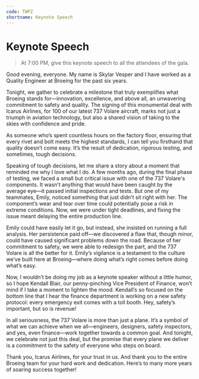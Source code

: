 ```yaml
---
code: TWPZ
shortname: Keynote Speech
---
```


# Keynote Speech

> At 7:00 PM, give this keynote speech to all the attendees of the gala.

Good evening, everyone. My name is Skylar Vesper and I have worked as a Quality Engineer at Broeing for the past six years.

Tonight, we gather to celebrate a milestone that truly exemplifies what Broeing stands for—innovation, excellence, and above all, an unwavering commitment to safety and quality. The signing of this monumental deal with Icarus Airlines, for 100 of our latest 737 Volare aircraft, marks not just a triumph in aviation technology, but also a shared vision of taking to the skies with confidence and pride.

As someone who’s spent countless hours on the factory floor, ensuring that every rivet and bolt meets the highest standards, I can tell you firsthand that quality doesn’t come easy. It’s the result of dedication, rigorous testing, and sometimes, tough decisions.

Speaking of tough decisions, let me share a story about a moment that reminded me why I love what I do. A few months ago, during the final phase of testing, we faced a small but critical issue with one of the 737 Volare's components. It wasn’t anything that would have been caught by the average eye—it passed initial inspections and tests. But one of my teammates, Emily, noticed something that just didn’t sit right with her. The component’s wear and tear over time could potentially pose a risk in extreme conditions.
Now, we were under tight deadlines, and fixing the issue meant delaying the entire production line.

Emily could have easily let it go, but instead, she insisted on running a full analysis. Her persistence paid off—we discovered a flaw that, though minor, could have caused significant problems down the road. Because of her commitment to safety, we were able to redesign the part, and the 737 Volare is all the better for it. Emily’s vigilance is a testament to the culture we’ve built here at Broeing—where doing what’s right comes before doing what’s easy.

Now, I wouldn’t be doing my job as a keynote speaker without a little humor, so I hope Kendall Blair, our penny-pinching Vice President of Finance, won’t mind if I take a moment to lighten the mood. Kendall’s so focused on the bottom line that I hear the finance department is working on a new safety protocol: every emergency exit comes with a toll booth. Hey, safety’s important, but so is revenue!

In all seriousness, the 737 Volare is more than just a plane. It’s a symbol of what we can achieve when we all—engineers, designers, safety inspectors, and yes, even finance—work together towards a common goal. And tonight, we celebrate not just this deal, but the promise that every plane we deliver is a commitment to the safety of everyone who steps on board.

Thank you, Icarus Airlines, for your trust in us. And thank you to the entire Broeing team for your hard work and dedication. Here’s to many more years of soaring success together!
